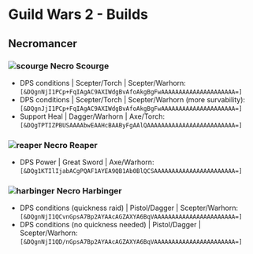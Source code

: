# Guild Wars 2 - Builds

## Necromancer
### ![scourge](https://wiki.guildwars2.com/images/e/e8/Scourge_icon_small.png) Necro Scourge
- DPS conditions | Scepter/Torch | Scepter/Warhorn: `[&DQgnNjI1PCp+FqIAgAC9AXIWdgBvAfoAkgBgFwAAAAAAAAAAAAAAAAAAAAA=]`
- DPS conditions | Scepter/Torch | Scepter/Warhorn (more survability): `[&DQgnJjI1PCp+FqIAgAC9AXIWdgBvAfoAkgBgFwAAAAAAAAAAAAAAAAAAAAA=]`
- Support Heal | Dagger/Warhorn | Axe/Torch: `[&DQgTPTIZPBUSAAAAbwEAAHcBAAByFgAAlQAAAAAAAAAAAAAAAAAAAAAAAAA=]`

### ![reaper](https://wiki.guildwars2.com/images/9/93/Reaper_icon_small.png) Necro Reaper
- DPS Power | Great Sword | Axe/Warhorn: `[&DQg1KTIlIjabACgPQAF1AYEA9QB1Ab0BlQCSAAAAAAAAAAAAAAAAAAAAAAA=]`

### ![harbinger](https://wiki.guildwars2.com/images/1/1d/Harbinger_icon_small.png) Necro Harbinger
- DPS conditions (quickness raid) | Pistol/Dagger | Scepter/Warhorn: `[&DQgnNjI1QCvnGpsA7Bp2AYAAcAGZAXYA6BqVAAAAAAAAAAAAAAAAAAAAAAA=]`
- DPS conditions (no quickness needed) | Pistol/Dagger | Scepter/Warhorn: `[&DQgnNjI1QD/nGpsA7Bp2AYAAcAGZAXYA6BqVAAAAAAAAAAAAAAAAAAAAAAA=]`
